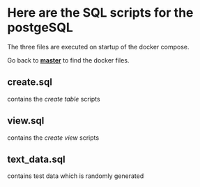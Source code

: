 # Here are the SQL scripts for the postgeSQL 

The three files are executed on startup of the docker compose.

Go back to **[master](https://github.com/NicoVogel/dhbw_db_psql)** to find the docker files.

## create.sql

contains the *create table* scripts

## view.sql

contains the *create view* scripts

## text_data.sql

contains test data which is randomly generated 
